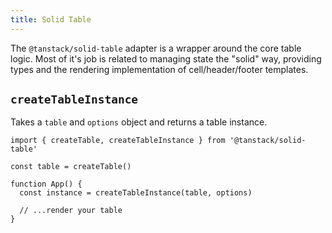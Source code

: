 ```yaml
---
title: Solid Table
---
```


The `@tanstack/solid-table` adapter is a wrapper around the core table logic. Most of it's job is related to managing state the "solid" way, providing types and the rendering implementation of cell/header/footer templates.

## `createTableInstance`

Takes a `table` and `options` object and returns a table instance.

```tsx
import { createTable, createTableInstance } from '@tanstack/solid-table'

const table = createTable()

function App() {
  const instance = createTableInstance(table, options)

  // ...render your table
}
```
